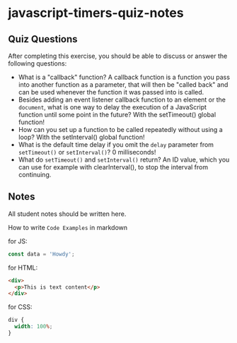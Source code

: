 # javascript-timers-quiz-notes

## Quiz Questions

After completing this exercise, you should be able to discuss or answer the following questions:

- What is a "callback" function?
  A callback function is a function you pass into another function as a parameter, that will then be "called back" and can be used whenever the function it was passed into is called.
- Besides adding an event listener callback function to an element or the `document`, what is one way to delay the execution of a JavaScript function until some point in the future?
  With the setTimeout() global function!
- How can you set up a function to be called repeatedly without using a loop?
  With the setInterval() global function!
- What is the default time delay if you omit the `delay` parameter from `setTimeout()` or `setInterval()`?
  0 milliseconds!
- What do `setTimeout()` and `setInterval()` return?
  An ID value, which you can use for example with clearInterval(), to stop the interval from continuing.

## Notes

All student notes should be written here.

How to write `Code Examples` in markdown

for JS:

```javascript
const data = 'Howdy';
```

for HTML:

```html
<div>
  <p>This is text content</p>
</div>
```

for CSS:

```css
div {
  width: 100%;
}
```
